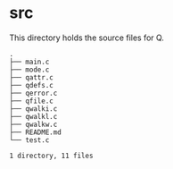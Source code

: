 # src
This directory holds the source files for Q.

```
.
├── main.c
├── mode.c
├── qattr.c
├── qdefs.c
├── qerror.c
├── qfile.c
├── qwalki.c
├── qwalkl.c
├── qwalkw.c
├── README.md
└── test.c

1 directory, 11 files
```
